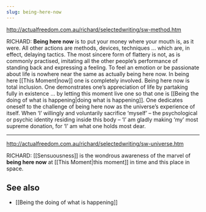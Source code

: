 ```yaml
---
slug: being-here-now
---
```


http://actualfreedom.com.au/richard/selectedwriting/sw-method.htm

RICHARD: **Being here now** is to put your money where your mouth is, as it were. All other actions are methods, devices, techniques ... which are, in effect, delaying tactics. The most sincere form of flattery is not, as is commonly practised, imitating all the other people’s performance of standing back and expressing a feeling. To feel an emotion or be passionate about life is nowhere near the same as actually being here now. In being here [[This Moment|now]] one is completely involved. Being here now is total inclusion. One demonstrates one’s appreciation of life by partaking fully in existence ... by letting this moment live one so that one is [[Being the doing of what is happening|doing what is happening]]. One dedicates oneself to the challenge of being here now as the universe’s experience of itself. When ‘I’ willingly and voluntarily sacrifice ‘myself’ – the psychological or psychic identity residing inside this body – ‘I’ am gladly making ‘my’ most supreme donation, for ‘I’ am what one holds most dear.

---

http://actualfreedom.com.au/richard/selectedwriting/sw-universe.htm

RICHARD: [[Sensuousness]] is the wondrous awareness of the marvel of **being here now** at [[This Moment|this moment]] in time and this place in space. 

## See also

- [[Being the doing of what is happening]]
